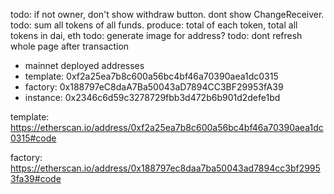 

todo: if not owner, don't show withdraw button.  dont show ChangeReceiver.  
todo: sum all tokens of all funds.  produce: total of each token, total all tokens in dai, eth
todo: generate image for address?
todo: dont refresh whole page after transaction

 - mainnet deployed addresses
  - template: 0xf2a25ea7b8c600a56bc4bf46a70390aea1dc0315
  - factory: 0x188797eC8daA7Ba50043aD7894CC3BF29953fA39
  - instance: 0x2346c6d59c3278729fbb3d472b6b901d2defe1bd

template:
https://etherscan.io/address/0xf2a25ea7b8c600a56bc4bf46a70390aea1dc0315#code

factory:
https://etherscan.io/address/0x188797ec8daa7ba50043ad7894cc3bf29953fa39#code

